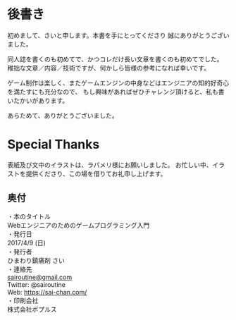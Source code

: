 # 後書き
初めまして、さいと申します。本書を手にとってくださり
誠にありがとうございました。

同人誌を書くのも初めてで、かつコレだけ長い文章を書くのも初めてでした。
稚拙な文章／内容／技術ですが、何かしら皆様の参考になれば幸いです。

ゲーム制作は楽しく、またゲームエンジンの中身などはエンジニアの知的好奇心を満たすにも充分なので、
もし興味があればぜひチャレンジ頂けると、私も書いたかいがあります。

あらためて、ありがとうございました。

# Special Thanks
表紙及び文中のイラストは、ラパメリ様にお願いしました。
お忙しい中、イラストを提供くださり、この場を借りてお礼申し上げます。

## 奥付
・本のタイトル  
Webエンジニアのためのゲームプログラミング入門  
・発行日  
2017/4/9 (日)  
・発行者  
ひまわり鎮痛剤 さい  
・連絡先  
sairoutine@gmail.com  
Twitter: @sairoutine  
Web: https://sai-chan.com/  
・印刷会社  
株式会社ポプルス  

